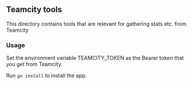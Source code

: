 ## Teamcity tools

This directory contains tools that are relevant for gathering stats etc. from Teamcity

### Usage

Set the environment variable TEAMCITY_TOKEN as the Bearer token that you get from Teamcity.

Run `go install` to install the app. 